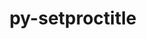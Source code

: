 ---
title: "py-setproctitle"
layout: cache
categories: [package, develop]
meta: {"versions": ["1.1.10"], "compilers": ["gcc@=11.4.0", "gcc@=9.4.0", "oneapi@=2024.2.1"], "oss": ["ubuntu20.04", "ubuntu22.04"], "platforms": ["linux"], "targets": ["neoverse_v1", "neoverse_v2", "ppc64le", "x86_64_v3"], "stacks": ["e4s", "e4s-neoverse-v2", "e4s-neoverse_v1", "e4s-oneapi", "e4s-power", "root"], "num_specs": 23, "num_specs_by_stack": {"root": 23, "e4s-power": 5, "e4s-neoverse_v1": 5, "e4s-neoverse-v2": 5, "e4s": 4, "e4s-oneapi": 4}}
spec_details: [{"hash": "cu3ngbaczbxzqkr4cn5d7vxse4tqzeg2", "compiler": "gcc@=9.4.0", "versions": ["1.1.10"], "os": "ubuntu20.04", "platform": "linux", "target": "ppc64le", "variants": ["build_system=python_pip"], "stacks": ["root", "e4s-power"], "size": "-", "tarball": "https://binaries.spack.io/develop/build_cache/linux-ubuntu20.04-ppc64le/gcc-9.4.0/py-setproctitle-1.1.10/linux-ubuntu20.04-ppc64le-gcc-9.4.0-py-setproctitle-1.1.10-cu3ngbaczbxzqkr4cn5d7vxse4tqzeg2.spack"}, {"hash": "g6nwrmj5ddxgwnvqrbbhevfhtsttu23b", "compiler": "gcc@=9.4.0", "versions": ["1.1.10"], "os": "ubuntu20.04", "platform": "linux", "target": "ppc64le", "variants": ["build_system=python_pip"], "stacks": ["root", "e4s-power"], "size": "-", "tarball": "https://binaries.spack.io/develop/build_cache/linux-ubuntu20.04-ppc64le/gcc-9.4.0/py-setproctitle-1.1.10/linux-ubuntu20.04-ppc64le-gcc-9.4.0-py-setproctitle-1.1.10-g6nwrmj5ddxgwnvqrbbhevfhtsttu23b.spack"}, {"hash": "3xbg4n7ls4uuffe3xziliqdb3yvvd4dr", "compiler": "gcc@=9.4.0", "versions": ["1.1.10"], "os": "ubuntu20.04", "platform": "linux", "target": "ppc64le", "variants": ["build_system=python_pip"], "stacks": ["root", "e4s-power"], "size": "-", "tarball": "https://binaries.spack.io/develop/build_cache/linux-ubuntu20.04-ppc64le/gcc-9.4.0/py-setproctitle-1.1.10/linux-ubuntu20.04-ppc64le-gcc-9.4.0-py-setproctitle-1.1.10-3xbg4n7ls4uuffe3xziliqdb3yvvd4dr.spack"}, {"hash": "e4c2gyxrys6xsfxdwbj4v2b4h65xdhwm", "compiler": "gcc@=9.4.0", "versions": ["1.1.10"], "os": "ubuntu20.04", "platform": "linux", "target": "ppc64le", "variants": ["build_system=python_pip"], "stacks": ["root", "e4s-power"], "size": "-", "tarball": "https://binaries.spack.io/develop/build_cache/linux-ubuntu20.04-ppc64le/gcc-9.4.0/py-setproctitle-1.1.10/linux-ubuntu20.04-ppc64le-gcc-9.4.0-py-setproctitle-1.1.10-e4c2gyxrys6xsfxdwbj4v2b4h65xdhwm.spack"}, {"hash": "56the76cummjrfmvhogoojp7xdignryy", "compiler": "gcc@=9.4.0", "versions": ["1.1.10"], "os": "ubuntu20.04", "platform": "linux", "target": "ppc64le", "variants": ["build_system=python_pip"], "stacks": ["root", "e4s-power"], "size": "-", "tarball": "https://binaries.spack.io/develop/build_cache/linux-ubuntu20.04-ppc64le/gcc-9.4.0/py-setproctitle-1.1.10/linux-ubuntu20.04-ppc64le-gcc-9.4.0-py-setproctitle-1.1.10-56the76cummjrfmvhogoojp7xdignryy.spack"}, {"hash": "gudm7xfoxtcxiqekhunojjj6ioahtqcl", "compiler": "gcc@=11.4.0", "versions": ["1.1.10"], "os": "ubuntu22.04", "platform": "linux", "target": "neoverse_v1", "variants": ["build_system=python_pip"], "stacks": ["root", "e4s-neoverse_v1"], "size": "-", "tarball": "https://binaries.spack.io/develop/build_cache/linux-ubuntu22.04-neoverse_v1/gcc-11.4.0/py-setproctitle-1.1.10/linux-ubuntu22.04-neoverse_v1-gcc-11.4.0-py-setproctitle-1.1.10-gudm7xfoxtcxiqekhunojjj6ioahtqcl.spack"}, {"hash": "5b26y7izfqaydte3gttureq75hguwiq2", "compiler": "gcc@=11.4.0", "versions": ["1.1.10"], "os": "ubuntu22.04", "platform": "linux", "target": "neoverse_v1", "variants": ["build_system=python_pip"], "stacks": ["root", "e4s-neoverse_v1"], "size": "-", "tarball": "https://binaries.spack.io/develop/build_cache/linux-ubuntu22.04-neoverse_v1/gcc-11.4.0/py-setproctitle-1.1.10/linux-ubuntu22.04-neoverse_v1-gcc-11.4.0-py-setproctitle-1.1.10-5b26y7izfqaydte3gttureq75hguwiq2.spack"}, {"hash": "o53akpa7xcuvkxpfkkmve73nzwu46xa6", "compiler": "gcc@=11.4.0", "versions": ["1.1.10"], "os": "ubuntu22.04", "platform": "linux", "target": "neoverse_v1", "variants": ["build_system=python_pip"], "stacks": ["root", "e4s-neoverse_v1"], "size": "-", "tarball": "https://binaries.spack.io/develop/build_cache/linux-ubuntu22.04-neoverse_v1/gcc-11.4.0/py-setproctitle-1.1.10/linux-ubuntu22.04-neoverse_v1-gcc-11.4.0-py-setproctitle-1.1.10-o53akpa7xcuvkxpfkkmve73nzwu46xa6.spack"}, {"hash": "wmmr6zeoqxckjj4dzhj3cu2ndvovihes", "compiler": "gcc@=11.4.0", "versions": ["1.1.10"], "os": "ubuntu22.04", "platform": "linux", "target": "neoverse_v1", "variants": ["build_system=python_pip"], "stacks": ["root", "e4s-neoverse_v1"], "size": "-", "tarball": "https://binaries.spack.io/develop/build_cache/linux-ubuntu22.04-neoverse_v1/gcc-11.4.0/py-setproctitle-1.1.10/linux-ubuntu22.04-neoverse_v1-gcc-11.4.0-py-setproctitle-1.1.10-wmmr6zeoqxckjj4dzhj3cu2ndvovihes.spack"}, {"hash": "qegzkvg57njo54t3i3gcqqibtlhdsqpf", "compiler": "gcc@=11.4.0", "versions": ["1.1.10"], "os": "ubuntu22.04", "platform": "linux", "target": "neoverse_v1", "variants": ["build_system=python_pip"], "stacks": ["root", "e4s-neoverse_v1"], "size": "-", "tarball": "https://binaries.spack.io/develop/build_cache/linux-ubuntu22.04-neoverse_v1/gcc-11.4.0/py-setproctitle-1.1.10/linux-ubuntu22.04-neoverse_v1-gcc-11.4.0-py-setproctitle-1.1.10-qegzkvg57njo54t3i3gcqqibtlhdsqpf.spack"}, {"hash": "y5hwhtm7iwyfhhfh2llczyv2vviceoof", "compiler": "gcc@=11.4.0", "versions": ["1.1.10"], "os": "ubuntu22.04", "platform": "linux", "target": "neoverse_v2", "variants": ["build_system=python_pip"], "stacks": ["e4s-neoverse-v2", "root"], "size": "-", "tarball": "https://binaries.spack.io/develop/build_cache/linux-ubuntu22.04-neoverse_v2/gcc-11.4.0/py-setproctitle-1.1.10/linux-ubuntu22.04-neoverse_v2-gcc-11.4.0-py-setproctitle-1.1.10-y5hwhtm7iwyfhhfh2llczyv2vviceoof.spack"}, {"hash": "nhyuvhnwevmhnu2b7ygnqk332gybcwmk", "compiler": "gcc@=11.4.0", "versions": ["1.1.10"], "os": "ubuntu22.04", "platform": "linux", "target": "neoverse_v2", "variants": ["build_system=python_pip"], "stacks": ["e4s-neoverse-v2", "root"], "size": "-", "tarball": "https://binaries.spack.io/develop/build_cache/linux-ubuntu22.04-neoverse_v2/gcc-11.4.0/py-setproctitle-1.1.10/linux-ubuntu22.04-neoverse_v2-gcc-11.4.0-py-setproctitle-1.1.10-nhyuvhnwevmhnu2b7ygnqk332gybcwmk.spack"}, {"hash": "eh3eiwurdiu4phyukqcrnoggiptyrxta", "compiler": "gcc@=11.4.0", "versions": ["1.1.10"], "os": "ubuntu22.04", "platform": "linux", "target": "neoverse_v2", "variants": ["build_system=python_pip"], "stacks": ["e4s-neoverse-v2", "root"], "size": "-", "tarball": "https://binaries.spack.io/develop/build_cache/linux-ubuntu22.04-neoverse_v2/gcc-11.4.0/py-setproctitle-1.1.10/linux-ubuntu22.04-neoverse_v2-gcc-11.4.0-py-setproctitle-1.1.10-eh3eiwurdiu4phyukqcrnoggiptyrxta.spack"}, {"hash": "axnj5jmemfhvucizcjlfi64mih5erwhe", "compiler": "gcc@=11.4.0", "versions": ["1.1.10"], "os": "ubuntu22.04", "platform": "linux", "target": "neoverse_v2", "variants": ["build_system=python_pip"], "stacks": ["e4s-neoverse-v2", "root"], "size": "-", "tarball": "https://binaries.spack.io/develop/build_cache/linux-ubuntu22.04-neoverse_v2/gcc-11.4.0/py-setproctitle-1.1.10/linux-ubuntu22.04-neoverse_v2-gcc-11.4.0-py-setproctitle-1.1.10-axnj5jmemfhvucizcjlfi64mih5erwhe.spack"}, {"hash": "lxksbf3ww76s3qnawkbvxdzph4wrotgi", "compiler": "gcc@=11.4.0", "versions": ["1.1.10"], "os": "ubuntu22.04", "platform": "linux", "target": "neoverse_v2", "variants": ["build_system=python_pip"], "stacks": ["e4s-neoverse-v2", "root"], "size": "-", "tarball": "https://binaries.spack.io/develop/build_cache/linux-ubuntu22.04-neoverse_v2/gcc-11.4.0/py-setproctitle-1.1.10/linux-ubuntu22.04-neoverse_v2-gcc-11.4.0-py-setproctitle-1.1.10-lxksbf3ww76s3qnawkbvxdzph4wrotgi.spack"}, {"hash": "ghz5qirkgytsqx2ym2mfxsbiovsroeiw", "compiler": "gcc@=11.4.0", "versions": ["1.1.10"], "os": "ubuntu22.04", "platform": "linux", "target": "x86_64_v3", "variants": ["build_system=python_pip"], "stacks": ["root", "e4s"], "size": "-", "tarball": "https://binaries.spack.io/develop/build_cache/linux-ubuntu22.04-x86_64_v3/gcc-11.4.0/py-setproctitle-1.1.10/linux-ubuntu22.04-x86_64_v3-gcc-11.4.0-py-setproctitle-1.1.10-ghz5qirkgytsqx2ym2mfxsbiovsroeiw.spack"}, {"hash": "baralfvpkhmvlnb4tc2x3su2lvlowaso", "compiler": "gcc@=11.4.0", "versions": ["1.1.10"], "os": "ubuntu22.04", "platform": "linux", "target": "x86_64_v3", "variants": ["build_system=python_pip"], "stacks": ["root", "e4s"], "size": "-", "tarball": "https://binaries.spack.io/develop/build_cache/linux-ubuntu22.04-x86_64_v3/gcc-11.4.0/py-setproctitle-1.1.10/linux-ubuntu22.04-x86_64_v3-gcc-11.4.0-py-setproctitle-1.1.10-baralfvpkhmvlnb4tc2x3su2lvlowaso.spack"}, {"hash": "dn5pbrx6jaf5encltcpizzvrxvftdy5o", "compiler": "gcc@=11.4.0", "versions": ["1.1.10"], "os": "ubuntu22.04", "platform": "linux", "target": "x86_64_v3", "variants": ["build_system=python_pip"], "stacks": ["root", "e4s"], "size": "-", "tarball": "https://binaries.spack.io/develop/build_cache/linux-ubuntu22.04-x86_64_v3/gcc-11.4.0/py-setproctitle-1.1.10/linux-ubuntu22.04-x86_64_v3-gcc-11.4.0-py-setproctitle-1.1.10-dn5pbrx6jaf5encltcpizzvrxvftdy5o.spack"}, {"hash": "zse3reuzuj7via7qm6cpwh2zklt4fwgi", "compiler": "gcc@=11.4.0", "versions": ["1.1.10"], "os": "ubuntu22.04", "platform": "linux", "target": "x86_64_v3", "variants": ["build_system=python_pip"], "stacks": ["root", "e4s"], "size": "-", "tarball": "https://binaries.spack.io/develop/build_cache/linux-ubuntu22.04-x86_64_v3/gcc-11.4.0/py-setproctitle-1.1.10/linux-ubuntu22.04-x86_64_v3-gcc-11.4.0-py-setproctitle-1.1.10-zse3reuzuj7via7qm6cpwh2zklt4fwgi.spack"}, {"hash": "3a24asrhuxbjew2lxzqzkth2rgrksgfi", "compiler": "oneapi@=2024.2.1", "versions": ["1.1.10"], "os": "ubuntu22.04", "platform": "linux", "target": "x86_64_v3", "variants": ["build_system=python_pip"], "stacks": ["root", "e4s-oneapi"], "size": "-", "tarball": "https://binaries.spack.io/develop/build_cache/linux-ubuntu22.04-x86_64_v3/oneapi-2024.2.1/py-setproctitle-1.1.10/linux-ubuntu22.04-x86_64_v3-oneapi-2024.2.1-py-setproctitle-1.1.10-3a24asrhuxbjew2lxzqzkth2rgrksgfi.spack"}, {"hash": "hcwv6sswvjlzb4tnkqxoy6vq2vvglmop", "compiler": "oneapi@=2024.2.1", "versions": ["1.1.10"], "os": "ubuntu22.04", "platform": "linux", "target": "x86_64_v3", "variants": ["build_system=python_pip"], "stacks": ["root", "e4s-oneapi"], "size": "-", "tarball": "https://binaries.spack.io/develop/build_cache/linux-ubuntu22.04-x86_64_v3/oneapi-2024.2.1/py-setproctitle-1.1.10/linux-ubuntu22.04-x86_64_v3-oneapi-2024.2.1-py-setproctitle-1.1.10-hcwv6sswvjlzb4tnkqxoy6vq2vvglmop.spack"}, {"hash": "5qk2wv7w2aqftepyd4yprzfboopd7dzk", "compiler": "oneapi@=2024.2.1", "versions": ["1.1.10"], "os": "ubuntu22.04", "platform": "linux", "target": "x86_64_v3", "variants": ["build_system=python_pip"], "stacks": ["root", "e4s-oneapi"], "size": "-", "tarball": "https://binaries.spack.io/develop/build_cache/linux-ubuntu22.04-x86_64_v3/oneapi-2024.2.1/py-setproctitle-1.1.10/linux-ubuntu22.04-x86_64_v3-oneapi-2024.2.1-py-setproctitle-1.1.10-5qk2wv7w2aqftepyd4yprzfboopd7dzk.spack"}, {"hash": "qcroyu2bgqf6a2cb7izo4e2u6ygivtil", "compiler": "oneapi@=2024.2.1", "versions": ["1.1.10"], "os": "ubuntu22.04", "platform": "linux", "target": "x86_64_v3", "variants": ["build_system=python_pip"], "stacks": ["root", "e4s-oneapi"], "size": "-", "tarball": "https://binaries.spack.io/develop/build_cache/linux-ubuntu22.04-x86_64_v3/oneapi-2024.2.1/py-setproctitle-1.1.10/linux-ubuntu22.04-x86_64_v3-oneapi-2024.2.1-py-setproctitle-1.1.10-qcroyu2bgqf6a2cb7izo4e2u6ygivtil.spack"}]
---